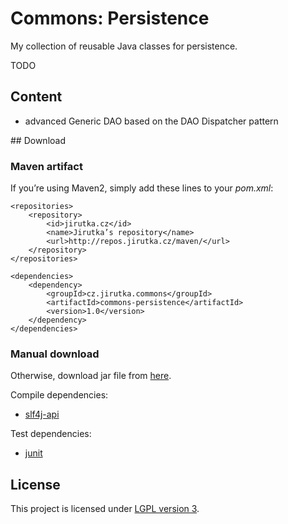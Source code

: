 # Commons: Persistence

My collection of reusable Java classes for persistence.

TODO


## Content

- advanced Generic DAO based on the DAO Dispatcher pattern


## Download

### Maven artifact
 
If you’re using Maven2, simply add these lines to your _pom.xml_:

    <repositories>
        <repository>
            <id>jirutka.cz</id>
            <name>Jirutka’s repository</name>
            <url>http://repos.jirutka.cz/maven/</url>
        </repository>
    </repositories>

    <dependencies>
        <dependency>
            <groupId>cz.jirutka.commons</groupId>
            <artifactId>commons-persistence</artifactId>
            <version>1.0</version>
        </dependency>
    </dependencies>

### Manual download

Otherwise, download jar file from [here](https://github.com/downloads/jirutka/commons-persistence/commons-persistence-1.0.jar).

Compile dependencies:

* [slf4j-api](http://www.slf4j.org/download.html)

Test dependencies:

* [junit](https://github.com/KentBeck/junit/downloads)


## License

This project is licensed under [LGPL version 3](http://www.gnu.org/licenses/lgpl.txt).
